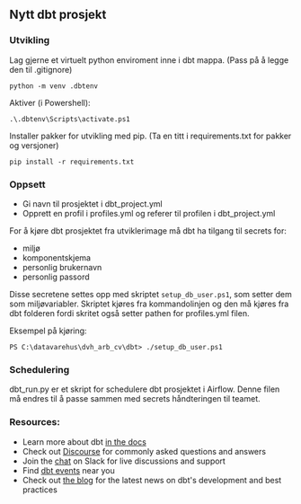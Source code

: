 ## Nytt dbt prosjekt

### Utvikling
Lag gjerne et virtuelt python enviroment inne i dbt mappa. (Pass på å legge den til .gitignore)

```python -m venv .dbtenv```

Aktiver (i Powershell):

``.\.dbtenv\Scripts\activate.ps1``

Installer pakker for utvikling med pip.
(Ta en titt i requirements.txt for pakker og versjoner)

``pip install -r requirements.txt``



### Oppsett
- Gi navn til prosjektet i dbt_project.yml
- Opprett en profil i profiles.yml og referer til profilen i dbt_project.yml


For å kjøre dbt prosjektet fra utviklerimage må dbt ha tilgang til secrets for:
- miljø
- komponentskjema
- personlig brukernavn
- personlig passord

Disse secretene settes opp med skriptet `setup_db_user.ps1`, som setter dem som miljøvariabler. Skriptet kjøres fra kommandolinjen og den må kjøres fra dbt folderen fordi skritet også setter pathen for profiles.yml filen.

Eksempel på kjøring:

 ```PS C:\datavarehus\dvh_arb_cv\dbt> ./setup_db_user.ps1```

### Schedulering

dbt_run.py er et skript for schedulere dbt prosjektet i Airflow. Denne filen må endres til å passe sammen med secrets håndteringen til teamet.

### Resources:
- Learn more about dbt [in the docs](https://docs.getdbt.com/docs/introduction)
- Check out [Discourse](https://discourse.getdbt.com/) for commonly asked questions and answers
- Join the [chat](https://community.getdbt.com/) on Slack for live discussions and support
- Find [dbt events](https://events.getdbt.com) near you
- Check out [the blog](https://blog.getdbt.com/) for the latest news on dbt's development and best practices
